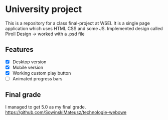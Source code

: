 # University project
This is a repository for a class final-project at WSEI.
It is a single page application which uses HTML CSS and some JS.
Implemented design called Piroll Design &#8594; worked with a .psd file    

## Features
- [x] Desktop version
- [x] Mobile version
- [x] Working custom play button
- [ ] Animated progress bars

## Final grade
I managed to get 5.0 as my final grade.
https://github.com/SowinskiMateusz/technologie-webowe
